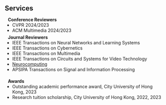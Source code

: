 <h2 id="services" style="margin: 2px 0px 15px;">Services</h2>

<h4 style="margin:0 10px 0;">Conference Reviewers</h4>

<ul style="margin:0 0 5px;">
  <li><autocolor>CVPR 2024/2023</autocolor></li>
  <li><autocolor>ACM Multimedia 2024/2023</autocolor></li>
</ul>

<h4 style="margin:0 10px 0;">Journal Reviewers</h4>

<ul style="margin:0 0 20px;">
  <li><autocolor>IEEE Transactions on Neural Networks and Learning Systems </autocolor></li>
  <li><autocolor>IEEE Transactions on Cybernetics</autocolor></li>
  <li><autocolor>IEEE Transactions on Multimedia</autocolor></li>
  <li><autocolor>IEEE Transactions on Circuits and Systems for Video Technology</autocolor></li>
  <li><a href="https://www.sciencedirect.com/journal/neurocomputing"><autocolor>Neurocomputing</autocolor></a></li>
  <li><autocolor>APSIPA Transactions on Signal and Information Processing</autocolor></li>
</ul>

<h4 style="margin:0 10px 0;">Awards</h4>

<ul style="margin:0 0 20px;">
  <li><autocolor>Outstanding academic performance award, City University of Hong Kong, 2023 </autocolor></li>
  <li><autocolor>Research tuition scholarship, City University of Hong Kong, 2022, 2023</autocolor></li>
</ul>